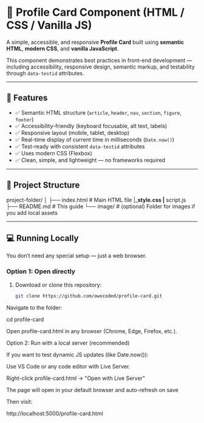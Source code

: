 # 🪪 Profile Card Component (HTML / CSS / Vanilla JS)

A simple, accessible, and responsive **Profile Card** built using **semantic HTML**, **modern CSS**, and **vanilla JavaScript**.

This component demonstrates best practices in front-end development — including accessibility, responsive design, semantic markup, and testability through `data-testid` attributes.

---

## 🚀 Features

- ✅ Semantic HTML structure (`article`, `header`, `nav`, `section`, `figure`, `footer`)
- ✅ Accessibility-friendly (keyboard focusable, alt text, labels)
- ✅ Responsive layout (mobile, tablet, desktop)
- ✅ Real-time display of current time in milliseconds (`Date.now()`)
- ✅ Test-ready with consistent `data-testid` attributes
- ✅ Uses modern CSS (Flexbox)
- ✅ Clean, simple, and lightweight — no frameworks required

---

## 🧩 Project Structure

project-folder/
│
├── index.html # Main HTML file
|___style.css
|__ script.js
├── README.md # This guide
└── image/ # (optional) Folder for images if you add local assets


---

## 💻 Running Locally

You don’t need any special setup — just a web browser.

### Option 1: Open directly
1. Download or clone this repository:
   ```bash
   git clone https://github.com/owocoded/profile-card.git


Navigate to the folder:

cd profile-card


Open profile-card.html in any browser (Chrome, Edge, Firefox, etc.).

Option 2: Run with a local server (recommended)

If you want to test dynamic JS updates (like Date.now()):

Use VS Code or any code editor with Live Server.

Right-click profile-card.html → "Open with Live Server"

The page will open in your default browser and auto-refresh on save


Then visit:

http://localhost:5000/profile-card.html
